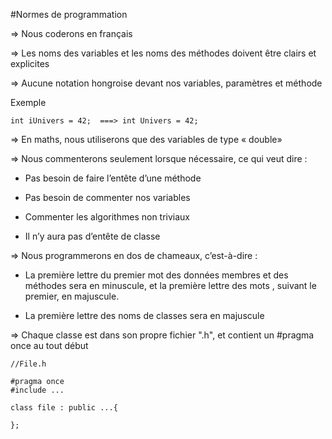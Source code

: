 #Normes de programmation⇒	Nous coderons en français⇒	Les noms des variables et les noms des méthodes doivent être clairs et explicites⇒	Aucune notation hongroise devant nos variables, paramètres et méthode
Exemple
```
int iUnivers = 42;  ===> int Univers = 42;```⇒	En maths, nous utiliserons que des variables de type « double»⇒	Nous commenterons seulement lorsque nécessaire, ce qui veut dire :
- Pas besoin de faire l’entête d’une méthode
- Pas besoin de commenter nos variables
- Commenter les algorithmes non triviaux- Il n’y aura pas d’entête de classe⇒	Nous programmerons en dos de chameaux, c’est-à-dire :
- La première lettre du premier mot des données membres et des méthodes sera en minuscule, et la première lettre des mots , suivant le premier, en majuscule.
- La première lettre des noms de classes sera en majuscule

⇒	Chaque classe est dans son propre fichier ".h", et contient un #pragma once au tout début 

```
//File.h

#pragma once
#include ...

class file : public ...{

};
```